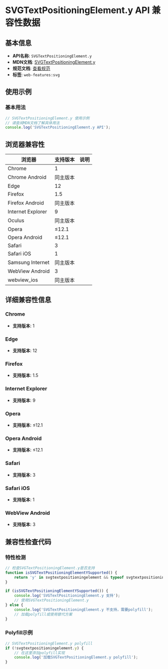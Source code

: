 # SVGTextPositioningElement.y API 兼容性数据

## 基本信息

- **API名称**: `SVGTextPositioningElement.y`
- **MDN文档**: [SVGTextPositioningElement.y](https://developer.mozilla.org/docs/Web/API/SVGTextPositioningElement/y)
- **规范文档**: [查看规范](https://svgwg.org/svg2-draft/text.html#__svg__SVGTextPositioningElement__y)
- **标签**: `web-features:svg`

## 使用示例

### 基本用法

```javascript
// SVGTextPositioningElement.y 使用示例
// 请查阅MDN文档了解具体用法
console.log('SVGTextPositioningElement.y API');
```

## 浏览器兼容性

| 浏览器 | 支持版本 | 说明 |
|--------|----------|------|
| Chrome | 1 |  |
| Chrome Android | 同主版本 |  |
| Edge | 12 |  |
| Firefox | 1.5 |  |
| Firefox Android | 同主版本 |  |
| Internet Explorer | 9 |  |
| Oculus | 同主版本 |  |
| Opera | ≤12.1 |  |
| Opera Android | ≤12.1 |  |
| Safari | 3 |  |
| Safari iOS | 1 |  |
| Samsung Internet | 同主版本 |  |
| WebView Android | 3 |  |
| webview_ios | 同主版本 |  |

## 详细兼容性信息

### Chrome

- **支持版本**: 1

### Edge

- **支持版本**: 12

### Firefox

- **支持版本**: 1.5

### Internet Explorer

- **支持版本**: 9

### Opera

- **支持版本**: ≤12.1

### Opera Android

- **支持版本**: ≤12.1

### Safari

- **支持版本**: 3

### Safari iOS

- **支持版本**: 1

### WebView Android

- **支持版本**: 3

## 兼容性检查代码

### 特性检测

```javascript
// 检查SVGTextPositioningElement.y是否支持
function isSVGTextPositioningElementYSupported() {
    return 'y' in svgtextpositioningelement && typeof svgtextpositioningelement.y === 'function';
}

if (isSVGTextPositioningElementYSupported()) {
    console.log('SVGTextPositioningElement.y 支持');
    // 使用SVGTextPositioningElement.y
} else {
    console.log('SVGTextPositioningElement.y 不支持，需要polyfill');
    // 加载polyfill或使用替代方案
}
```

### Polyfill示例

```javascript
// SVGTextPositioningElement.y polyfill
if (!svgtextpositioningelement.y) {
    // 在这里添加polyfill实现
    console.log('加载SVGTextPositioningElement.y polyfill');
}
```

